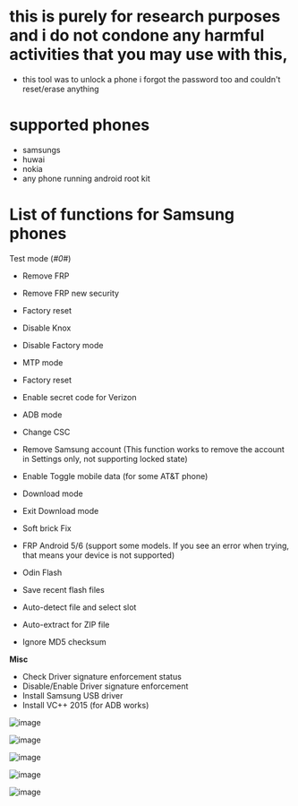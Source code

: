 # this is purely for research purposes and i do not condone any harmful activities that you may use with this,

- this tool was to unlock a phone i forgot the password too and couldn't reset/erase anything


# supported phones 
- samsungs
- huwai
- nokia
- any phone running android root kit



# List of functions for Samsung phones

Test mode (*#0*#)

- Remove FRP
- Remove FRP new security
- Factory reset
- Disable Knox
- Disable Factory mode
- MTP mode

- Factory reset
- Enable secret code for Verizon
- ADB mode

- Change CSC
- Remove Samsung account (This function works to remove the account in Settings only, not supporting locked state)
- Enable Toggle mobile data (for some AT&T phone)
- Download mode

- Exit Download mode
- Soft brick Fix
- FRP Android 5/6 (support some models. If you see an error when trying, that means your device is not supported)
- Odin Flash

- Save recent flash files
- Auto-detect file and select slot
- Auto-extract for ZIP file
- Ignore MD5 checksum

**Misc**

- Check Driver signature enforcement status
- Disable/Enable Driver signature enforcement
- Install Samsung USB driver
- Install VC++ 2015 (for ADB works)




![image](https://user-images.githubusercontent.com/75455555/219976618-917e2f86-33bf-4a06-9a74-8958d4a905c2.png)

![image](https://user-images.githubusercontent.com/75455555/219976845-fec2dd11-0bdf-46ad-9098-083ac83c61be.png)

![image](https://user-images.githubusercontent.com/75455555/219976849-3f5f991c-16f8-4676-8a8a-91199b07ae03.png)

![image](https://user-images.githubusercontent.com/75455555/219976858-b3e78ba3-7e4b-4386-867f-db950367408f.png)

![image](https://user-images.githubusercontent.com/75455555/219976869-ba449dd4-75a1-458e-b7cb-377d15fffca4.png)


